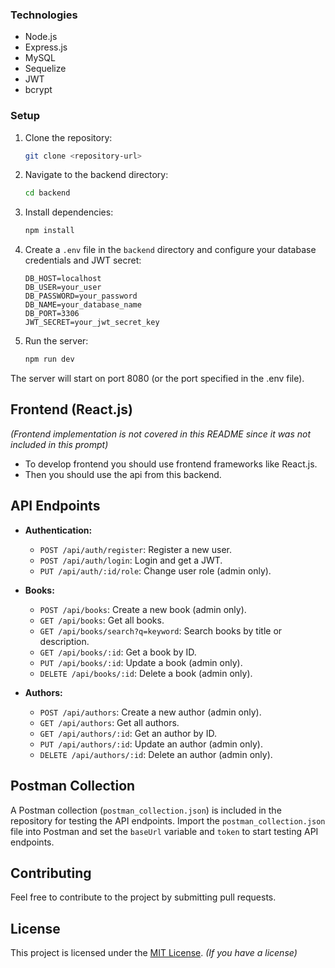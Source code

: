 
### Technologies

-   Node.js
-   Express.js
-   MySQL
-   Sequelize
-   JWT
-   bcrypt

### Setup

1.  Clone the repository:
    ```bash
    git clone <repository-url>
    ```
2.  Navigate to the backend directory:
    ```bash
    cd backend
    ```
3.  Install dependencies:
    ```bash
    npm install
    ```
4.  Create a `.env` file in the `backend` directory and configure your database credentials and JWT secret:

    ```
    DB_HOST=localhost
    DB_USER=your_user
    DB_PASSWORD=your_password
    DB_NAME=your_database_name
    DB_PORT=3306
    JWT_SECRET=your_jwt_secret_key
    ```
5.  Run the server:
    ```bash
    npm run dev
    ```

The server will start on port 8080 (or the port specified in the .env file).

## Frontend (React.js)

*(Frontend implementation is not covered in this README since it was not included in this prompt)*
* To develop frontend you should use frontend frameworks like React.js.
* Then you should use the api from this backend.

## API Endpoints

*   **Authentication:**
    *   `POST /api/auth/register`: Register a new user.
    *   `POST /api/auth/login`: Login and get a JWT.
    *   `PUT /api/auth/:id/role`: Change user role (admin only).

*   **Books:**
    *   `POST /api/books`: Create a new book (admin only).
    *   `GET /api/books`: Get all books.
    *   `GET /api/books/search?q=keyword`: Search books by title or description.
    *   `GET /api/books/:id`: Get a book by ID.
    *   `PUT /api/books/:id`: Update a book (admin only).
    *   `DELETE /api/books/:id`: Delete a book (admin only).

*   **Authors:**
    *   `POST /api/authors`: Create a new author (admin only).
    *   `GET /api/authors`: Get all authors.
    *   `GET /api/authors/:id`: Get an author by ID.
    *   `PUT /api/authors/:id`: Update an author (admin only).
    *   `DELETE /api/authors/:id`: Delete an author (admin only).

## Postman Collection

A Postman collection (`postman_collection.json`) is included in the repository for testing the API endpoints. Import the `postman_collection.json` file into Postman and set the `baseUrl` variable and `token` to start testing API endpoints.

## Contributing

Feel free to contribute to the project by submitting pull requests.

## License

This project is licensed under the [MIT License](LICENSE). *(If you have a license)*
